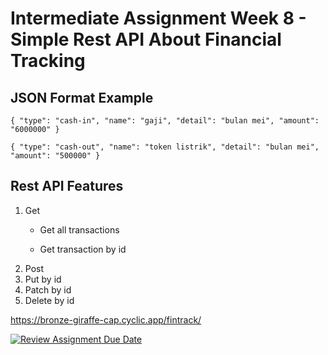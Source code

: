# Intermediate Assignment Week 8 - Simple Rest API About Financial Tracking
##  JSON Format Example
``
{
    "type": "cash-in",
    "name": "gaji",
    "detail": "bulan mei",
    "amount": "6000000"
}
``

``
{
    "type": "cash-out",
    "name": "token listrik",
    "detail": "bulan mei",
    "amount": "500000"
}
``
## Rest API Features
1. Get
   - Get all transactions
     
   - Get transaction by id
3. Post
4. Put by id
6. Patch by id
7. Delete by id

https://bronze-giraffe-cap.cyclic.app/fintrack/

[![Review Assignment Due Date](https://classroom.github.com/assets/deadline-readme-button-24ddc0f5d75046c5622901739e7c5dd533143b0c8e959d652212380cedb1ea36.svg)](https://classroom.github.com/a/sRKW9Tsr)
